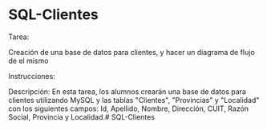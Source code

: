 # SQL-Clientes
Tarea: 

Creación de una base de datos para clientes, y hacer un diagrama de flujo de el mismo

Instrucciones:

Descripción: En esta tarea, los alumnos crearán una base de datos para clientes utilizando MySQL y las tablas "Clientes", "Provincias" y "Localidad" con los siguientes campos: Id, Apellido, Nombre, Dirección, CUIT, Razón Social, Provincia y Localidad.# SQL-Clientes
